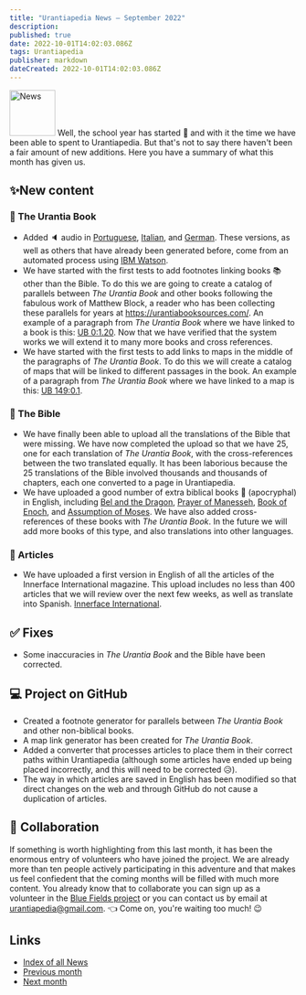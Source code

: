 ```yaml
---
title: "Urantiapedia News — September 2022"
description:
published: true
date: 2022-10-01T14:02:03.086Z
tags: Urantiapedia
publisher: markdown
dateCreated: 2022-10-01T14:02:03.086Z
---
```


<img src="/_assets/svg/icon-news.svg" alt="News" style="width: 80px;"> Well, the school year has started :school: and with it the time we have been able to spent to Urantiapedia. But that's not to say there haven't been a fair amount of new additions. Here you have a summary of what this month has given us.

## :sparkles:New content

### :blue_book: The Urantia Book

- Added :speaker: audio in [Portuguese](/pt/The_Urantia_Book/0), [Italian](/it/The_Urantia_Book/0), and [German](/de/The_Urantia_Book/0). These versions, as well as others that have already been generated before, come from an automated process using [IBM Watson](https://www.ibm.com/es-es/cloud/watson-speech-to-text).
- We have started with the first tests to add footnotes linking books :books: other than the Bible. To do this we are going to create a catalog of parallels between _The Urantia Book_ and other books following the fabulous work of Matthew Block, a reader who has been collecting these parallels for years at https://urantiabooksources.com/. An example of a paragraph from _The Urantia Book_ where we have linked to a book is this: [UB 0:1.20](/en/The_Urantia_Book/0#p1_20). Now that we have verified that the system works we will extend it to many more books and cross references.
- We have started with the first tests to add links to maps in the middle of the paragraphs of _The Urantia Book_. To do this we will create a catalog of maps that will be linked to different passages in the book. An example of a paragraph from _The Urantia Book_ where we have linked to a map is this: [UB 149:0.1](/en/The_Urantia_Book/149#p0_1).

### :closed_book: The Bible

- We have finally been able to upload all the translations of the Bible that were missing. We have now completed the upload so that we have 25, one for each translation of _The Urantia Book_, with the cross-references between the two translated equally. It has been laborious because the 25 translations of the Bible involved thousands and thousands of chapters, each one converted to a page in Urantiapedia.
- We have uploaded a good number of extra biblical books :green_book: (apocryphal) in English, including [Bel and the Dragon](/en/Bible/Bel_and_the_Dragon/Index), [Prayer of Manesseh](/en/Bible/Prayer_of_Manesseh/Index), [Book of Enoch](/en/Bible/Book_of_Enoch/Index), and [Assumption of Moses](/en/Bible/Assumption_of_Moses/Index). We have also added cross-references of these books with _The Urantia Book_. In the future we will add more books of this type, and also translations into other languages.

### :page_with_curl: Articles

- We have uploaded a first version in English of all the articles of the Innerface International magazine. This upload includes no less than 400 articles that we will review over the next few weeks, as well as translate into Spanish. [Innerface International](/en/index/articles#innerface-international).

## :white_check_mark: Fixes

- Some inaccuracies in _The Urantia Book_ and the Bible have been corrected.

## :computer: Project on GitHub

- Created a footnote generator for parallels between _The Urantia Book_ and other non-biblical books.
- A map link generator has been created for _The Urantia Book_.
- Added a converter that processes articles to place them in their correct paths within Urantiapedia (although some articles have ended up being placed incorrectly, and this will need to be corrected :disappointed_relieved:).
- The way in which articles are saved in English has been modified so that direct changes on the web and through GitHub do not cause a duplication of articles.

## :blue_heart: Collaboration

If something is worth highlighting from this last month, it has been the enormous entry of volunteers who have joined the project. We are already more than ten people actively participating in this adventure and that makes us feel confiedent that the coming months will be filled with much more content. You already know that to collaborate you can sign up as a volunteer in the [Blue Fields project](https://blue-fields.netlify.app/projects/292396532506821125) or you can contact us by email at urantiapedia@gmail.com. :point_left: Come on, you're waiting too much! :wink:

## Links

- [Index of all News](/en/news)
- [Previous month](/en/news/2022/08)
- [Next month](/en/news/2022/10)